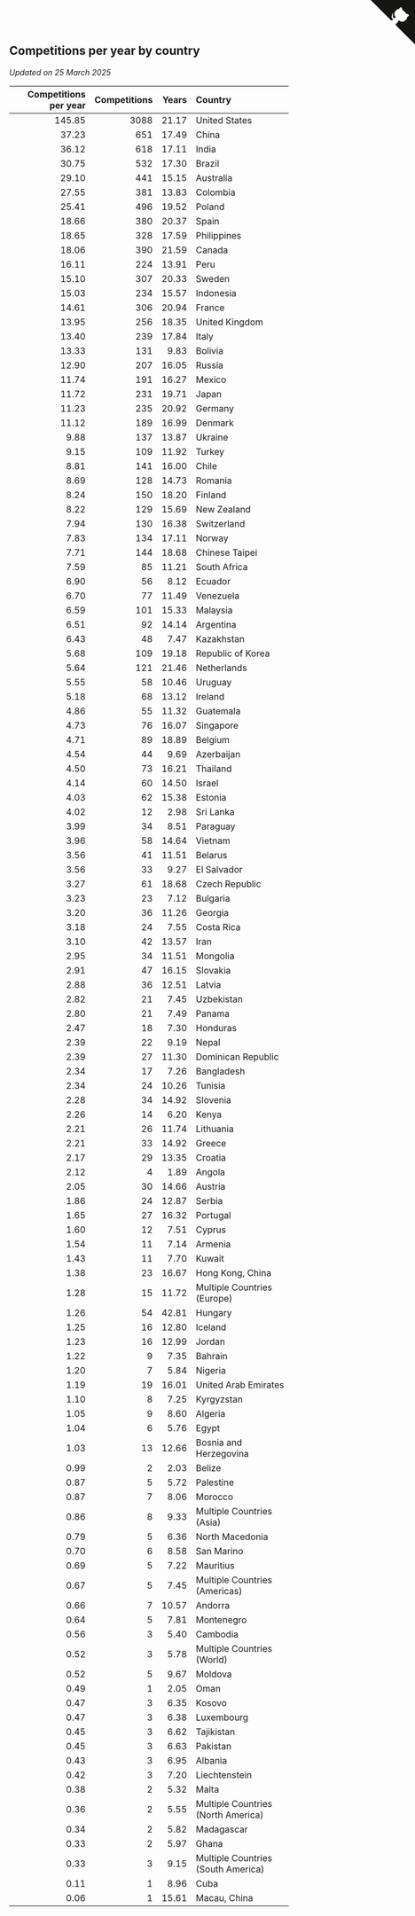 ## Competitions per year by country

*Updated on 25 March 2025*

| Competitions per year | Competitions | Years | Country |
| ---: | ---: | ---: | :--- |
| 145.85 | 3088 | 21.17 | United States |
| 37.23 | 651 | 17.49 | China |
| 36.12 | 618 | 17.11 | India |
| 30.75 | 532 | 17.30 | Brazil |
| 29.10 | 441 | 15.15 | Australia |
| 27.55 | 381 | 13.83 | Colombia |
| 25.41 | 496 | 19.52 | Poland |
| 18.66 | 380 | 20.37 | Spain |
| 18.65 | 328 | 17.59 | Philippines |
| 18.06 | 390 | 21.59 | Canada |
| 16.11 | 224 | 13.91 | Peru |
| 15.10 | 307 | 20.33 | Sweden |
| 15.03 | 234 | 15.57 | Indonesia |
| 14.61 | 306 | 20.94 | France |
| 13.95 | 256 | 18.35 | United Kingdom |
| 13.40 | 239 | 17.84 | Italy |
| 13.33 | 131 | 9.83 | Bolivia |
| 12.90 | 207 | 16.05 | Russia |
| 11.74 | 191 | 16.27 | Mexico |
| 11.72 | 231 | 19.71 | Japan |
| 11.23 | 235 | 20.92 | Germany |
| 11.12 | 189 | 16.99 | Denmark |
| 9.88 | 137 | 13.87 | Ukraine |
| 9.15 | 109 | 11.92 | Turkey |
| 8.81 | 141 | 16.00 | Chile |
| 8.69 | 128 | 14.73 | Romania |
| 8.24 | 150 | 18.20 | Finland |
| 8.22 | 129 | 15.69 | New Zealand |
| 7.94 | 130 | 16.38 | Switzerland |
| 7.83 | 134 | 17.11 | Norway |
| 7.71 | 144 | 18.68 | Chinese Taipei |
| 7.59 | 85 | 11.21 | South Africa |
| 6.90 | 56 | 8.12 | Ecuador |
| 6.70 | 77 | 11.49 | Venezuela |
| 6.59 | 101 | 15.33 | Malaysia |
| 6.51 | 92 | 14.14 | Argentina |
| 6.43 | 48 | 7.47 | Kazakhstan |
| 5.68 | 109 | 19.18 | Republic of Korea |
| 5.64 | 121 | 21.46 | Netherlands |
| 5.55 | 58 | 10.46 | Uruguay |
| 5.18 | 68 | 13.12 | Ireland |
| 4.86 | 55 | 11.32 | Guatemala |
| 4.73 | 76 | 16.07 | Singapore |
| 4.71 | 89 | 18.89 | Belgium |
| 4.54 | 44 | 9.69 | Azerbaijan |
| 4.50 | 73 | 16.21 | Thailand |
| 4.14 | 60 | 14.50 | Israel |
| 4.03 | 62 | 15.38 | Estonia |
| 4.02 | 12 | 2.98 | Sri Lanka |
| 3.99 | 34 | 8.51 | Paraguay |
| 3.96 | 58 | 14.64 | Vietnam |
| 3.56 | 41 | 11.51 | Belarus |
| 3.56 | 33 | 9.27 | El Salvador |
| 3.27 | 61 | 18.68 | Czech Republic |
| 3.23 | 23 | 7.12 | Bulgaria |
| 3.20 | 36 | 11.26 | Georgia |
| 3.18 | 24 | 7.55 | Costa Rica |
| 3.10 | 42 | 13.57 | Iran |
| 2.95 | 34 | 11.51 | Mongolia |
| 2.91 | 47 | 16.15 | Slovakia |
| 2.88 | 36 | 12.51 | Latvia |
| 2.82 | 21 | 7.45 | Uzbekistan |
| 2.80 | 21 | 7.49 | Panama |
| 2.47 | 18 | 7.30 | Honduras |
| 2.39 | 22 | 9.19 | Nepal |
| 2.39 | 27 | 11.30 | Dominican Republic |
| 2.34 | 17 | 7.26 | Bangladesh |
| 2.34 | 24 | 10.26 | Tunisia |
| 2.28 | 34 | 14.92 | Slovenia |
| 2.26 | 14 | 6.20 | Kenya |
| 2.21 | 26 | 11.74 | Lithuania |
| 2.21 | 33 | 14.92 | Greece |
| 2.17 | 29 | 13.35 | Croatia |
| 2.12 | 4 | 1.89 | Angola |
| 2.05 | 30 | 14.66 | Austria |
| 1.86 | 24 | 12.87 | Serbia |
| 1.65 | 27 | 16.32 | Portugal |
| 1.60 | 12 | 7.51 | Cyprus |
| 1.54 | 11 | 7.14 | Armenia |
| 1.43 | 11 | 7.70 | Kuwait |
| 1.38 | 23 | 16.67 | Hong Kong, China |
| 1.28 | 15 | 11.72 | Multiple Countries (Europe) |
| 1.26 | 54 | 42.81 | Hungary |
| 1.25 | 16 | 12.80 | Iceland |
| 1.23 | 16 | 12.99 | Jordan |
| 1.22 | 9 | 7.35 | Bahrain |
| 1.20 | 7 | 5.84 | Nigeria |
| 1.19 | 19 | 16.01 | United Arab Emirates |
| 1.10 | 8 | 7.25 | Kyrgyzstan |
| 1.05 | 9 | 8.60 | Algeria |
| 1.04 | 6 | 5.76 | Egypt |
| 1.03 | 13 | 12.66 | Bosnia and Herzegovina |
| 0.99 | 2 | 2.03 | Belize |
| 0.87 | 5 | 5.72 | Palestine |
| 0.87 | 7 | 8.06 | Morocco |
| 0.86 | 8 | 9.33 | Multiple Countries (Asia) |
| 0.79 | 5 | 6.36 | North Macedonia |
| 0.70 | 6 | 8.58 | San Marino |
| 0.69 | 5 | 7.22 | Mauritius |
| 0.67 | 5 | 7.45 | Multiple Countries (Americas) |
| 0.66 | 7 | 10.57 | Andorra |
| 0.64 | 5 | 7.81 | Montenegro |
| 0.56 | 3 | 5.40 | Cambodia |
| 0.52 | 3 | 5.78 | Multiple Countries (World) |
| 0.52 | 5 | 9.67 | Moldova |
| 0.49 | 1 | 2.05 | Oman |
| 0.47 | 3 | 6.35 | Kosovo |
| 0.47 | 3 | 6.38 | Luxembourg |
| 0.45 | 3 | 6.62 | Tajikistan |
| 0.45 | 3 | 6.63 | Pakistan |
| 0.43 | 3 | 6.95 | Albania |
| 0.42 | 3 | 7.20 | Liechtenstein |
| 0.38 | 2 | 5.32 | Malta |
| 0.36 | 2 | 5.55 | Multiple Countries (North America) |
| 0.34 | 2 | 5.82 | Madagascar |
| 0.33 | 2 | 5.97 | Ghana |
| 0.33 | 3 | 9.15 | Multiple Countries (South America) |
| 0.11 | 1 | 8.96 | Cuba |
| 0.06 | 1 | 15.61 | Macau, China |


<a href="https://github.com/jonatanklosko/wca_statistics" class="github-corner" aria-label="View source on Github"><svg width="80" height="80" viewBox="0 0 250 250" style="fill:#151513; color:#fff; position: absolute; top: 0; border: 0; right: 0;" aria-hidden="true"><path d="M0,0 L115,115 L130,115 L142,142 L250,250 L250,0 Z"></path><path d="M128.3,109.0 C113.8,99.7 119.0,89.6 119.0,89.6 C122.0,82.7 120.5,78.6 120.5,78.6 C119.2,72.0 123.4,76.3 123.4,76.3 C127.3,80.9 125.5,87.3 125.5,87.3 C122.9,97.6 130.6,101.9 134.4,103.2" fill="currentColor" style="transform-origin: 130px 106px;" class="octo-arm"></path><path d="M115.0,115.0 C114.9,115.1 118.7,116.5 119.8,115.4 L133.7,101.6 C136.9,99.2 139.9,98.4 142.2,98.6 C133.8,88.0 127.5,74.4 143.8,58.0 C148.5,53.4 154.0,51.2 159.7,51.0 C160.3,49.4 163.2,43.6 171.4,40.1 C171.4,40.1 176.1,42.5 178.8,56.2 C183.1,58.6 187.2,61.8 190.9,65.4 C194.5,69.0 197.7,73.2 200.1,77.6 C213.8,80.2 216.3,84.9 216.3,84.9 C212.7,93.1 206.9,96.0 205.4,96.6 C205.1,102.4 203.0,107.8 198.3,112.5 C181.9,128.9 168.3,122.5 157.7,114.1 C157.9,116.9 156.7,120.9 152.7,124.9 L141.0,136.5 C139.8,137.7 141.6,141.9 141.8,141.8 Z" fill="currentColor" class="octo-body"></path></svg></a><style>.github-corner:hover .octo-arm{animation:octocat-wave 560ms ease-in-out}@keyframes octocat-wave{0%,100%{transform:rotate(0)}20%,60%{transform:rotate(-25deg)}40%,80%{transform:rotate(10deg)}}@media (max-width:500px){.github-corner:hover .octo-arm{animation:none}.github-corner .octo-arm{animation:octocat-wave 560ms ease-in-out}}</style>
